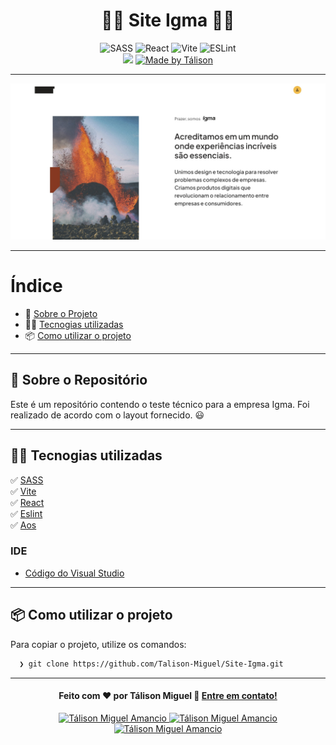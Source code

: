 <h1 align="center">
 👨‍💻 Site Igma 👨‍💻
</h1>

<p align="center">
  
  <img alt="SASS" src="https://img.shields.io/badge/SASS-CD6799">
  
  <img alt="React" src="https://img.shields.io/badge/React-61DAFB">
  
  <img alt="Vite" src="https://img.shields.io/badge/Vite-65C9FA">
  
  <img alt="ESLint" src="https://img.shields.io/badge/ESLint-4B32C3">

  <br>
  
  <img src="https://img.shields.io/badge/code%20quality-A-green"/>
  
  <a href="https://www.linkedin.com/in/t%C3%A1lison-miguel/">
    <img alt="Made by Tálison" src="https://img.shields.io/badge/made%20by-talison-red">
  </a>
</p>

---

<p align="center">
  <img alt="Imagem da Aplicação" src="/public/initialScreen.jpg" />
</p>

---

#  Índice

- :rocket: [Sobre o Projeto](#rocket-sobre-o-projeto)
- 👨‍💻️ [Tecnogias utilizadas](#%EF%B8%8F-tecnogias-utilizadas)
- 📦️ [Como utilizar o projeto](#%EF%B8%8F-como-utilizar-o-projeto)
---

## :rocket: Sobre o Repositório

Este é um repositório contendo o teste técnico para a empresa Igma. Foi realizado de acordo com o layout fornecido. 😃

---

## 👨‍💻️ Tecnogias utilizadas

✅ [ SASS ](https://sass-lang.com/install) <br/>
✅ [ Vite ](https://vitejs.dev/) <br/>
✅ [ React ](https://react.dev/) <br/>
✅ [ Eslint ](https://eslint.org/) <br/>
✅ [ Aos ](https://michalsnik.github.io/aos/) <br/>

###  IDE

  - [ Código do Visual Studio ](https://code.visualstudio.com/)

---

## 📦️ Como utilizar o projeto

Para copiar o projeto, utilize os comandos:

```bash
  ❯ git clone https://github.com/Talison-Miguel/Site-Igma.git
```

---

<h4 align="center">
  Feito com ❤️ por Tálison Miguel 👋️ <a href="mailto:talisonmiguel84@gmail.com">Entre em contato!</a>
</h4>

<p align="center">

  <a href="https://www.linkedin.com/in/t%C3%A1lison-miguel/">
    <img alt="Tálison Miguel Amancio" src="https://img.shields.io/badge/LinkedIn-Tálison_Miguel-0e76a8?style=flat&logoColor=white&logo=linkedin">
  </a>
  <a href="https://www.facebook.com/profile.php?id=100009099058734">
    <img alt="Tálison Miguel Amancio" src="https://img.shields.io/badge/Facebook-Tálison_Miguel-1778F2?style=flat&logoColor=white&logo=facebook">
  </a>
  <a href="https://www.instagram.com/talison_miguel_00/">
    <img alt="Tálison Miguel Amancio" src="https://img.shields.io/badge/Instagram-@talison__miguel__00-833AB4?style=flat&logoColor=white&logo=instagram">
  </a>
  
</p>
